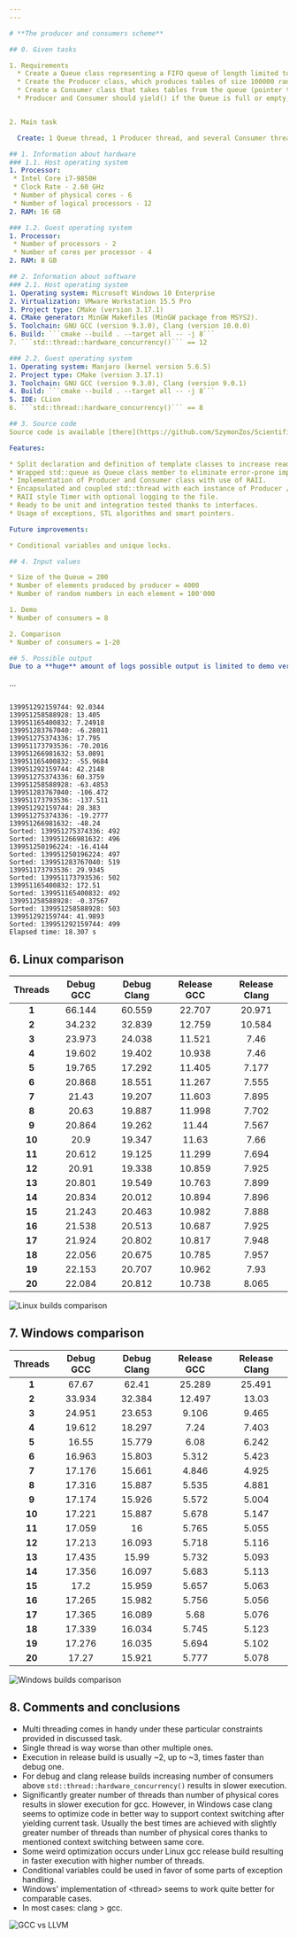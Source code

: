 ```yaml
---
---

# **The producer and consumers scheme**

## 0. Given tasks

1. Requirements
  * Create a Queue class representing a FIFO queue of length limited to the value passed as a constructor parameter, whose elements are integer arrays of size 100000. As an element of the Queue use std::array\<\>.
  * Create the Producer class, which produces tables of size 100000 random integers and inserts them into the queue described in point 1 (pointer to the queue and number of arrays to be produced passed as the argument of the constructor).
  * Create a Consumer class that takes tables from the queue (pointer to the queue passed as constructor argument) and sorts them (sorts a single table, outputs its checksum, discards it and then takes the next one).
  * Producer and Consumer should yield() if the Queue is full or empty, respectively. Ensure that the cooperating threads properly finish their jobs and destruct (no produced table may be discarded prior to being sorted, Queue may be destructed only if it is empty and all the consumers and producers attached to it are destructed). At the end, each consumer should report how many tables it sorted.


2. Main task

  Create: 1 Queue thread, 1 Producer thread, and several Consumer threads. The capacity of the queue must be many times bigger than the maximum number of Consumer threads planned to be created during experiments; the number of tables to be produced by the Producer thread must be many times bigger than the queue capacity. Check what is the dependence of the speed of retrieving tables from the queue by consumers depending on number of created Consumers threads. Check if it is beneficial to create a number of threads greater or significantly greater than thread::hardware_concurrency() or greater than the number of physical cores in the CPU?

## 1. Information about hardware
### 1.1. Host operating system
1. Processor:
 * Intel Core i7-9850H
 * Clock Rate - 2.60 GHz
 * Number of physical cores - 6
 * Number of logical processors - 12
2. RAM: 16 GB

### 1.2. Guest operating system
1. Processor:
 * Number of processors - 2
 * Number of cores per processor - 4
2. RAM: 8 GB

## 2. Information about software
### 2.1. Host operating system
1. Operating system: Microsoft Windows 10 Enterprise
2. Virtualization: VMware Workstation 15.5 Pro
3. Project type: CMake (version 3.17.1)
4. CMake generator: MinGW Makefiles (MinGW package from MSYS2).
5. Toolchain: GNU GCC (version 9.3.0), Clang (version 10.0.0)
6. Build: ```cmake --build . --target all -- -j 8```
7. ```std::thread::hardware_concurrency()``` == 12

### 2.2. Guest operating system
1. Operating system: Manjaro (kernel version 5.6.5)
2. Project type: CMake (version 3.17.1)
3. Toolchain: GNU GCC (version 9.3.0), Clang (version 9.0.1)
4. Build: ```cmake --build . --target all -- -j 8```
5. IDE: CLion
6. ```std::thread::hardware_concurrency()``` == 8

## 3. Source code
Source code is available [there](https://github.com/SzymonZos/Scientific-Computing/tree/master/ProducerConsumerThreads).

Features:

* Split declaration and definition of template classes to increase readability.
* Wrapped std::queue as Queue class member to eliminate error-prone implementations.
* Implementation of Producer and Consumer class with use of RAII.
* Encapsulated and coupled std::thread with each instance of Producer / Consumer class.
* RAII style Timer with optional logging to the file.
* Ready to be unit and integration tested thanks to interfaces.
* Usage of exceptions, STL algorithms and smart pointers.

Future improvements:

* Conditional variables and unique locks.

## 4. Input values

* Size of the Queue = 200
* Number of elements produced by producer = 4000
* Number of random numbers in each element = 100'000

1. Demo
* Number of consumers = 8

2. Comparison
* Number of consumers = 1-20

## 5. Possible output
Due to a **huge** amount of logs possible output is limited to demo version:
```
...
```

139951292159744: 92.0344
139951258588928: 13.405
139951165400832: 7.24918
139951283767040: -6.28011
139951275374336: 17.795
139951173793536: -70.2016
139951266981632: 53.0891
139951165400832: -55.9684
139951292159744: 42.2148
139951275374336: 60.3759
139951258588928: -63.4853
139951283767040: -106.472
139951173793536: -137.511
139951292159744: 28.383
139951275374336: -19.2777
139951266981632: -48.24
Sorted: 139951275374336: 492
Sorted: 139951266981632: 496
139951250196224: -16.4144
Sorted: 139951250196224: 497
Sorted: 139951283767040: 519
139951173793536: 29.9345
Sorted: 139951173793536: 502
139951165400832: 172.51
Sorted: 139951165400832: 492
139951258588928: -0.37567
Sorted: 139951258588928: 503
139951292159744: 41.9893
Sorted: 139951292159744: 499
Elapsed time: 18.307 s  
```

## 6. Linux comparison

|**Threads**|**Debug GCC**|**Debug Clang**|**Release GCC**|**Release Clang**|
|:---------:|:-----------:|:-------------:|:-------------:|:---------------:|
|   **1**   |    66.144   |     60.559    |     22.707    |      20.971     |
|   **2**   |    34.232   |     32.839    |     12.759    |      10.584     |
|   **3**   |    23.973   |     24.038    |     11.521    |      7.46       |
|   **4**   |    19.602   |     19.402    |     10.938    |      7.46       |
|   **5**   |    19.765   |     17.292    |     11.405    |      7.177      |
|   **6**   |    20.868   |     18.551    |     11.267    |      7.555      |
|   **7**   |    21.43    |     19.207    |     11.603    |      7.895      |
|   **8**   |    20.63    |     19.887    |     11.998    |      7.702      |
|   **9**   |    20.864   |     19.262    |     11.44     |      7.567      |
|   **10**  |    20.9     |     19.347    |     11.63     |      7.66       |
|   **11**  |    20.612   |     19.125    |     11.299    |      7.694      |
|   **12**  |    20.91    |     19.338    |     10.859    |      7.925      |
|   **13**  |    20.801   |     19.549    |     10.763    |      7.899      |
|   **14**  |    20.834   |     20.012    |     10.894    |      7.896      |
|   **15**  |    21.243   |     20.463    |     10.982    |      7.888      |
|   **16**  |    21.538   |     20.513    |     10.687    |      7.925      |
|   **17**  |    21.924   |     20.802    |     10.817    |      7.948      |
|   **18**  |    22.056   |     20.675    |     10.785    |      7.957      |
|   **19**  |    22.153   |     20.707    |     10.962    |      7.93       |
|   **20**  |    22.084   |     20.812    |     10.738    |      8.065      |

![Linux builds comparison](figures/comparison_linux.png "Linux comparison")

## 7. Windows comparison

|**Threads**|**Debug GCC**|**Debug Clang**|**Release GCC**|**Release Clang**|
|:---------:|:-----------:|:-------------:|:-------------:|:---------------:|
|   **1**   |    67.67    |     62.41     |     25.289    |      25.491     |
|   **2**   |    33.934   |     32.384    |     12.497    |      13.03      |
|   **3**   |    24.951   |     23.653    |     9.106     |      9.465      |
|   **4**   |    19.612   |     18.297    |     7.24      |      7.403      |
|   **5**   |    16.55    |     15.779    |     6.08      |      6.242      |
|   **6**   |    16.963   |     15.803    |     5.312     |      5.423      |
|   **7**   |    17.176   |     15.661    |     4.846     |      4.925      |
|   **8**   |    17.316   |     15.887    |     5.535     |      4.881      |
|   **9**   |    17.174   |     15.926    |     5.572     |      5.004      |
|   **10**  |    17.221   |     15.887    |     5.678     |      5.147      |
|   **11**  |    17.059   |     16        |     5.765     |      5.055      |
|   **12**  |    17.213   |     16.093    |     5.718     |      5.116      |
|   **13**  |    17.435   |     15.99     |     5.732     |      5.093      |
|   **14**  |    17.356   |     16.097    |     5.683     |      5.113      |
|   **15**  |    17.2     |     15.959    |     5.657     |      5.063      |
|   **16**  |    17.265   |     15.982    |     5.756     |      5.056      |
|   **17**  |    17.365   |     16.089    |     5.68      |      5.076      |
|   **18**  |    17.339   |     16.034    |     5.745     |      5.123      |
|   **19**  |    17.276   |     16.035    |     5.694     |      5.102      |
|   **20**  |    17.27    |     15.921    |     5.777     |      5.078      |

![Windows builds comparison](figures/comparison_windows.png "Windows comparison")

## 8. Comments and conclusions
* Multi threading comes in handy under these particular constraints provided in discussed task.
* Single thread is way worse than other multiple ones.
* Execution in release build is usually ~2, up to ~3, times faster than debug one.
* For debug and clang release builds increasing number of consumers above ```std::thread::hardware_concurrency()``` results in slower execution.
* Significantly greater number of threads than number of physical cores results in slower execution for gcc. However, in Windows case clang seems to optimize code in better way to support context switching after yielding current task. Usually the best times are achieved with slightly greater number of threads than number of physical cores thanks to mentioned context switching between same core.
* Some weird optimization occurs under Linux gcc release build resulting in faster execution with higher number of threads.
* Conditional variables could be used in favor of some parts of exception handling.
* Windows' implementation of \<thread\> seems to work quite better for comparable cases.
* In most cases: clang > gcc.


![GCC vs LLVM](figures/llvm_vs_gcc.jpg "GCC vs LLVM")
